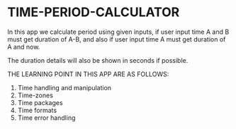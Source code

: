 # TIME-PERIOD-CALCULATOR

In this app we calculate period using given inputs, if user input time A and B must get duration of A-B, and also if user input time A must get duration of A and now.

The duration details will also be shown in seconds if possible.

THE LEARNING POINT IN THIS APP ARE AS FOLLOWS:

 1. Time handling and manipulation
 2. Time-zones
 3. Time packages
 4. Time formats
 5. Time error handling 